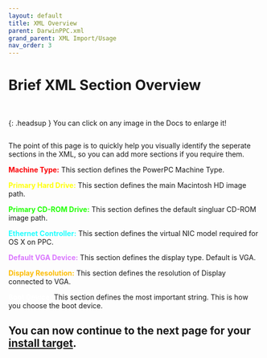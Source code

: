 ```yaml
---
layout: default
title: XML Overview
parent: DarwinPPC.xml
grand_parent: XML Import/Usage
nav_order: 3
---
```


# Brief XML Section Overview

<br>

{: .headsup }
You can click on any image in the Docs to enlarge it!

<a href="https://raw.githubusercontent.com/royalgraphx/DarwinKVM/main/docs/assets/VManTemplatePPCMapped.png"><img src="../../../../assets/VManTemplatePPCMapped.png" alt=""></a>

The point of this page is to quickly help you visually identify the seperate sections in the XML, so you can add more sections if you require them.

<span style="color: #FB0207;"><b>Machine Type:</b></span> This section defines the PowerPC Machine Type.

<span style="color: #FFFF0A;"><b>Primary Hard Drive:</b></span> This section defines the main Macintosh HD image path.

<span style="color: #21FF06;"><b>Primary CD-ROM Drive:</b></span> This section defines the default singluar CD-ROM image path.

<span style="color: #21FFFF;"><b>Ethernet Controller:</b></span> This section defines the virtual NIC model required for OS X on PPC.

<span style="color: #DA77FE;"><b>Default VGA Device:</b></span> This section defines the display type. Default is VGA.

<span style="color: #FCBD09;"><b>Display Resolution:</b></span> This section defines the resolution of Display connected to VGA.

<span style="color: #FFFFFF;"><b>Boot Device:</b></span> This section defines the most important string. This is how you choose the boot device.

## You can now continue to the next page for your <a href="../../../../docs/04-GuestSupport">install target</a>.